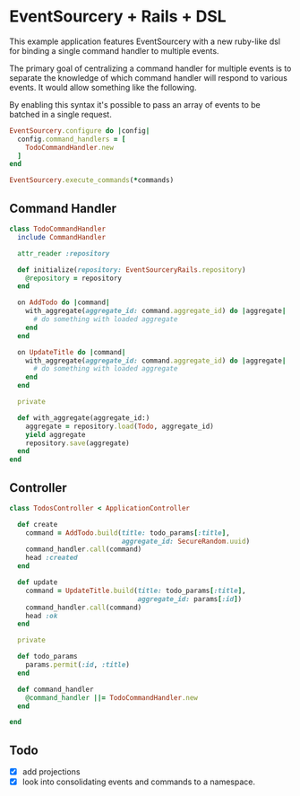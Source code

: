 # EventSourcery + Rails + DSL

This example application features EventSourcery with a new ruby-like dsl for
binding a single command handler to multiple events.

The primary goal of centralizing a command handler for multiple events is to
separate the knowledge of which command handler will respond to various events.
It would allow something like the following.

By enabling this syntax it's possible to pass an array of events to be batched in a
single request.

```ruby
EventSourcery.configure do |config|
  config.command_handlers = [
    TodoCommandHandler.new
  ]
end

EventSourcery.execute_commands(*commands)
```

## Command Handler
```ruby
class TodoCommandHandler
  include CommandHandler

  attr_reader :repository

  def initialize(repository: EventSourceryRails.repository)
    @repository = repository
  end

  on AddTodo do |command|
    with_aggregate(aggregate_id: command.aggregate_id) do |aggregate|
      # do something with loaded aggregate
    end
  end

  on UpdateTitle do |command|
    with_aggregate(aggregate_id: command.aggregate_id) do |aggregate|
      # do something with loaded aggregate
    end
  end

  private

  def with_aggregate(aggregate_id:)
    aggregate = repository.load(Todo, aggregate_id)
    yield aggregate
    repository.save(aggregate)
  end
end
```

## Controller

```ruby
class TodosController < ApplicationController

  def create
    command = AddTodo.build(title: todo_params[:title],
                            aggregate_id: SecureRandom.uuid)
    command_handler.call(command)
    head :created
  end

  def update
    command = UpdateTitle.build(title: todo_params[:title],
                                aggregate_id: params[:id])
    command_handler.call(command)
    head :ok
  end

  private

  def todo_params
    params.permit(:id, :title)
  end

  def command_handler
    @command_handler ||= TodoCommandHandler.new
  end

end
```

## Todo

- [x] add projections
- [x] look into consolidating events and commands to a namespace.
